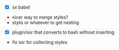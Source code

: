 - [x] sx babel

- nicer way to merge styles?
- stylis or whatever to get nesting
- [x] plugin/ssr that converts to hash without inserting
- fix ssr for collecting styles

